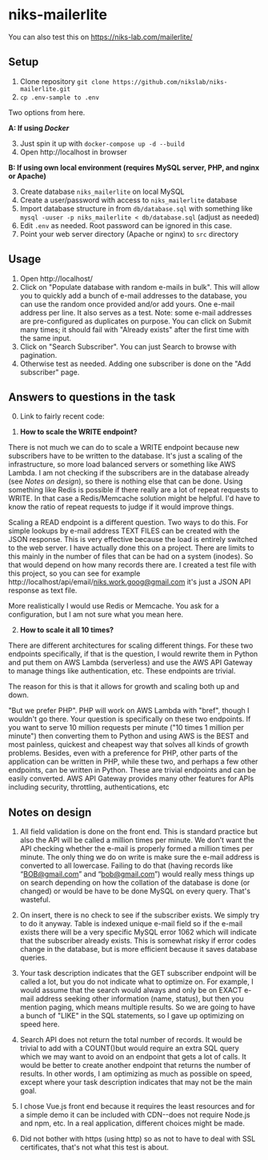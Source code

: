# niks-mailerlite


You can also test this on https://niks-lab.com/mailerlite/


## Setup


1. Clone repository `git clone https://github.com/nikslab/niks-mailerlite.git`
2. `cp .env-sample to .env`


Two options from here.


**A: If using *Docker***


3. Just spin it up with `docker-compose up -d --build`
4. Open http://localhost in browser


**B: If using own local environment (requires MySQL server, PHP, and nginx or Apache)**


3. Create database `niks_mailerlite` on local MySQL
4. Create a user/password with access to `niks_mailerlite` database
5. Import database structure in from `db/database.sql` with something like `mysql -uuser -p niks_mailerlite < db/database.sql` (adjust as needed)
6. Edit `.env` as needed. Root password can be ignored in this case.
7. Point your web server directory (Apache or nginx) to `src` directory




## Usage


1. Open http://localhost/
2. Click on "Populate database with random e-mails in bulk". This will allow you to quickly add a bunch of e-mail addresses to the database, you can use the random once provided and/or add yours. One e-mail address per line. It also serves as a test. Note: some e-mail addresses are pre-configured as duplicates on purpose. You can click on Submit many times; it should fail with "Already exists" after the first time with the same input.
3. Click on "Search Subscriber". You can just Search to browse with pagination.
4. Otherwise test as needed. Adding one subscriber is done on the "Add subscriber" page.




## Answers to questions in the task


0. Link to fairly recent code:


1. **How to scale the WRITE endpoint?**

There is not much we can do to scale a WRITE endpoint because new subscribers have to be written to the database. It's just a scaling of the infrastructure, so more load balanced servers or something like AWS Lambda. I am not checking if the subscribers are in the database already (see *Notes on design*), so there is nothing else that can be done. Using something like Redis is possible if there really are a lot of repeat requests to WRITE. In that case a Redis/Memcache solution might be helpful. I'd have to know the ratio of repeat requests to judge if it would improve things.

 Scaling a READ endpoint is a different question. Two ways to do this. For simple lookups by e-mail address TEXT FILES can be created with the JSON response. This is very effective because the load is entirely switched to the web server. I have actually done this on a project. There are limits to this mainly in the number of files that can be had on a system (inodes). So that would depend on how many records there are. I created a test file with this project, so you can see for example http://localhost/api/email/niks.work.goog@gmail.com it's just a JSON API response as text file.

 More realistically I would use Redis or Memcache. You ask for a configuration, but I am not sure what you mean here.


2. **How to scale it all 10 times?**

There are different architectures for scaling different things. For these two endpoints specifically, if that is the question, I would rewrite them in Python and put them on AWS Lambda (serverless) and use the AWS API Gateway to manage things like authentication, etc. These endpoints are trivial.

 The reason for this is that it allows for growth and scaling both up and down.

 "But we prefer PHP". PHP will work on AWS Lambda with "bref", though I wouldn't go there. Your question is specifically on these two endpoints. If you want to serve 10 million requests per minute ("10 times 1 million per minute") then converting them to Python and using AWS is the BEST and most painless, quickest and cheapest way that solves all kinds of growth problems.
 Besides, even with a preference for PHP, other parts of the application can be written in PHP, while these two, and perhaps a few other endpoints, can be written in Python. These are trivial endpoints and can be easily converted. AWS API Gateway provides many other features for APIs including security, throttling, authentications, etc




## Notes on design


1. All field validation is done on the front end. This is standard practice but also the API will be called a million times per minute. We don’t want the API checking whether the e-mail is properly formed a million times per minute. The only thing we do on write is make sure the e-mail address is converted to all lowercase. Failing to do that (having records like “BOB@gmail.com” and “bob@gmail.com”) would really mess things up on search depending on how the collation of the database is done (or changed) or would be have to be done MySQL on every query. That's wasteful.


2. On insert, there is no check to see if the subscriber exists. We simply try to do it anyway. Table is indexed unique e-mail field so if the e-mail exists there will be a very specific MySQL error 1062 which will indicate that the subscriber already exists. This is somewhat risky if error codes change in the database, but is more efficient because it saves database queries.


3. Your task description indicates that the GET subscriber endpoint will be called a lot, but you do not indicate what to optimize on. For example, I would assume that the search would always and only be on EXACT e-mail address seeking other information (name, status), but then you mention paging, which means multiple results. So we are going to have a bunch of "LIKE" in the SQL statements, so I gave up optimizing on speed here.


4. Search API does not return the total number of records. It would be trivial to add with a COUNT()but would require an extra SQL query which we may want to avoid on an endpoint that gets a lot of calls. It would be better to create another endpoint that returns the number of results. In other words, I am optimizing as much as possible on speed, except where your task description indicates that may not be the main goal.


5. I chose Vue.js front end because it requires the least resources and for a simple demo it can be included with CDN--does not require Node.js and npm, etc. In a real application, different choices might be made.


6. Did not bother with https (using http) so as not to have to deal with SSL certificates, that's not what this test is about.





